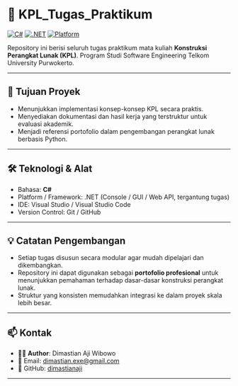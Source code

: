 # 🌟 KPL_Tugas_Praktikum

[![C#](https://img.shields.io/badge/C%23-10-blue)](https://docs.microsoft.com/dotnet/csharp/)
[![.NET](https://img.shields.io/badge/.NET-6.0-purple)](https://dotnet.microsoft.com/)
[![Platform](https://img.shields.io/badge/Platform-Console%20%7C%20GUI%20%7C%20Web%20API-lightgrey)](https://dotnet.microsoft.com/)

Repository ini berisi seluruh tugas praktikum mata kuliah **Konstruksi Perangkat Lunak (KPL)**. Program Studi Software Engineering Telkom University Purwokerto.

---

## 📌 Tujuan Proyek
- Menunjukkan implementasi konsep-konsep KPL secara praktis.
- Menyediakan dokumentasi dan hasil kerja yang terstruktur untuk evaluasi akademik.
- Menjadi referensi portofolio dalam pengembangan perangkat lunak berbasis Python.

---

## 🛠️ Teknologi & Alat

- Bahasa: **C#**  
- Platform / Framework: .NET (Console / GUI / Web API, tergantung tugas)  
- IDE: Visual Studio / Visual Studio Code  
- Version Control: Git / GitHub  

---

## 💡 Catatan Pengembangan
- Setiap tugas disusun secara modular agar mudah dipelajari dan dikembangkan.  
- Repository ini dapat digunakan sebagai **portofolio profesional** untuk menunjukkan pemahaman terhadap dasar-dasar konstruksi perangkat lunak.  
- Struktur yang konsisten memudahkan integrasi ke dalam proyek skala lebih besar.

---

## 📫 Kontak
- 👨‍💻 **Author**: Dimastian Aji Wibowo  
- 📧 Email: dimastian.exe@gmail.com  
- 🔗 GitHub: [dimastianaji](https://github.com/dimastianaji)

---

